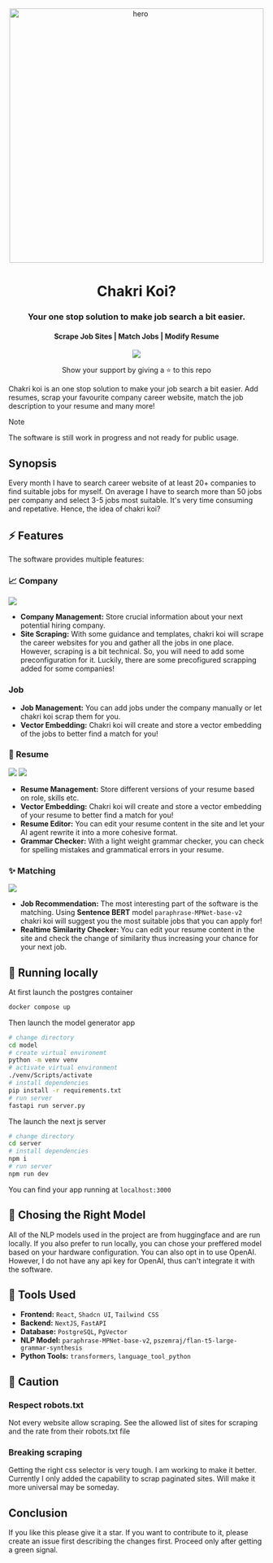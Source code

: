 <div align="center">
	<img src="assets/banner.png" alt="hero" width="500px"/>
	<h1>Chakri Koi?</h1>
	<h3>Your one stop solution to make job search a bit easier.</h3>
	<h4>Scrape Job Sites | Match Jobs | Modify Resume</h4>
	<p>
		<a name="stars"><img src="https://img.shields.io/github/stars/tamimehsan/chakri-koi?style=for-the-badge"></a>
	</p>
	<p>Show your support by giving a ⭐ to this repo</p>
</div>

Chakri koi is an one stop solution to make your job search a bit easier. Add resumes, scrap your favourite company career website, match the job description to your resume and many more!

> [!NOTE]
> The software is still work in progress and not ready for public usage.

## Synopsis
Every month I have to search career website of at least 20+ companies to find suitable jobs for myself. On average I have to search more than 50 jobs per company and select 3-5 jobs most suitable. It's very time consuming and repetative. Hence, the idea of chakri koi?

## ⚡️ Features

The software provides multiple features:

### 📈 Company 

![](assets/screenshot-company-jobs.png)

- **Company Management:** Store crucial information about your next potential hiring company.
- **Site Scraping:** With some guidance and templates, chakri koi will scrape the career websites for you and gather all the jobs in one place. However, scraping is a bit technical. So, you will need to add some preconfiguration for it. Luckily, there are some precofigured scrapping added for some companies!

### Job 

- **Job Management:** You can add jobs under the company manually or let chakri koi scrap them for you.
- **Vector Embedding:** Chakri koi will create and store a vector embedding of the jobs to better find a match for you!

### 📝 Resume
![](assets/screenshot-similarity.png)
![](assets/screenshot-grammar.png)

- **Resume Management:** Store different versions of your resume based on role, skills etc.
- **Vector Embedding:** Chakri koi will create and store a vector embedding of your resume to better find a match for you!
- **Resume Editor:** You can edit your resume content in the site and let your AI agent rewrite it into a more cohesive format.
- **Grammar Checker:** With a light weight grammar checker, you can check for spelling mistakes and grammatical errors in your resume. 

### ✨ Matching
![](assets/screenshot-job-match.png)

- **Job Recommendation:** The most interesting part of the software is the matching. Using **Sentence BERT** model `paraphrase-MPNet-base-v2` chakri koi will suggest you the most suitable jobs that you can apply for! 
- **Realtime Similarity Checker:** You can edit your resume content in the site and check the change of similarity thus increasing your chance for your next job.

## 🚀 Running locally

At first launch the postgres container
```bash
docker compose up
```
Then launch the model generator app
```bash
# change directory
cd model
# create virtual environemt
python -m venv venv
# activate virtual environment
./venv/Scripts/activate
# install dependencies
pip install -r requirements.txt
# run server
fastapi run server.py
```

The launch the next js server
```bash
# change directory
cd server
# install dependencies
npm i
# run server
npm run dev
```

You can find your app running at `localhost:3000`

## 🧠 Chosing the Right Model
All of the NLP models used in the project are from huggingface and are run locally. If you also prefer to run locally, you can chose your preffered model based on your hardware configuration. You can also opt in to use OpenAI. However, I do not have any api key for OpenAI, thus can't integrate it with the software.

## 🔧 Tools Used 
- **Frontend:** `React`, `Shadcn UI`, `Tailwind CSS`
- **Backend:** `NextJS`, `FastAPI`
- **Database:** `PostgreSQL`, `PgVector`
- **NLP Model:** `paraphrase-MPNet-base-v2`, `pszemraj/flan-t5-large-grammar-synthesis`
- **Python Tools:** `transformers`, `language_tool_python`
 
## 🚨 Caution

### Respect robots.txt
Not every website allow scraping. See the allowed list of sites for scraping and the rate from their robots.txt file

### Breaking scraping
Getting the right css selector is very tough. I am working to make it better. Currently I only added the capability to scrap paginated sites. Will make it more universal may be someday.

## Conclusion
If you like this please give it a star. If you want to contribute to it, please create an issue first describing the changes first. Proceed only after getting a green signal. 